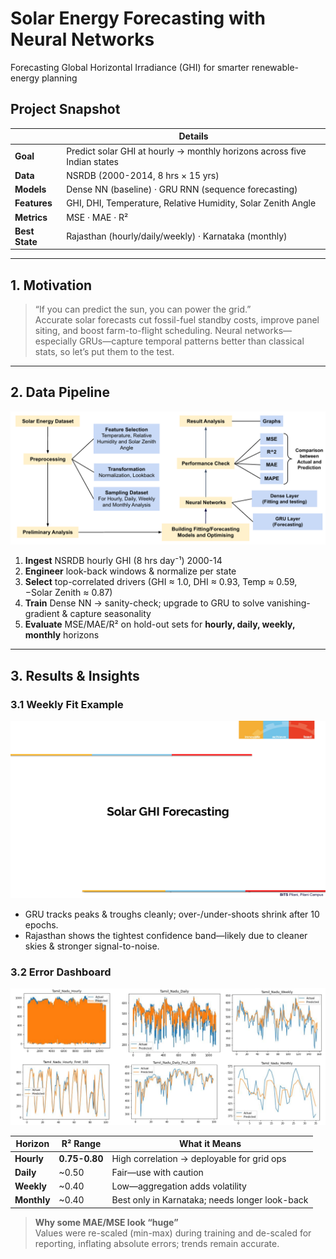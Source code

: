 # Solar Energy Forecasting with Neural Networks
Forecasting Global Horizontal Irradiance (GHI) for smarter renewable-energy planning  

## Project Snapshot
|                 | Details |
|-----------------|---------|
| **Goal**        | Predict solar GHI at hourly → monthly horizons across five Indian states |
| **Data**        | NSRDB (2000-2014, 8 hrs × 15 yrs) |
| **Models**      | Dense NN (baseline) · GRU RNN (sequence forecasting) |
| **Features**    | GHI, DHI, Temperature, Relative Humidity, Solar Zenith Angle |
| **Metrics**     | MSE · MAE · R² |
| **Best State**  | Rajasthan (hourly/daily/weekly) · Karnataka (monthly) |

---

## 1. Motivation
> “If you can predict the sun, you can power the grid.”  
Accurate solar forecasts cut fossil-fuel standby costs, improve panel siting, and boost farm-to-flight scheduling. Neural networks—especially GRUs—capture temporal patterns better than classical stats, so let’s put them to the test.

---

## 2. Data Pipeline
![Methodology](assets/slide_10.png)

1. **Ingest** NSRDB hourly GHI (8 hrs day⁻¹) 2000-14  
2. **Engineer** look-back windows & normalize per state  
3. **Select** top-correlated drivers (GHI ≈ 1.0, DHI ≈ 0.93, Temp ≈ 0.59, −Solar Zenith ≈ 0.87)  
4. **Train** Dense NN → sanity-check; upgrade to GRU to solve vanishing-gradient & capture seasonality  
5. **Evaluate** MSE/MAE/R² on hold-out sets for **hourly, daily, weekly, monthly** horizons

---

## 3. Results & Insights

### 3.1 Weekly Fit Example
![Weekly fit](assets/slide_12.png)

* GRU tracks peaks & troughs cleanly; over-/under-shoots shrink after 10 epochs.  
* Rajasthan shows the tightest confidence band—likely due to cleaner skies & stronger signal-to-noise.

### 3.2 Error Dashboard
![Error summary](assets/slide_19.png)

| Horizon | R² Range | What it Means |
|---------|----------|---------------|
| **Hourly** | **0.75-0.80** | High correlation → deployable for grid ops |
| **Daily**  | ~0.50 | Fair—use with caution |
| **Weekly** | ~0.40 | Low—aggregation adds volatility |
| **Monthly**| ~0.40 | Best only in Karnataka; needs longer look-back |

> **Why some MAE/MSE look “huge”**  
Values were re-scaled (min-max) during training and de-scaled for reporting, inflating absolute errors; trends remain accurate.
